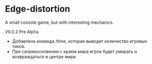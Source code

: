 # Edge-distortion
A small console game, but with interesting mechanics.

V0.0.2 Pre Alpha

- Добавлена команда /time, которая выводит количество игровых тиков.
- При саприкосновении с краем мира игрок будет умирать и возвраждаться в центре мира.

